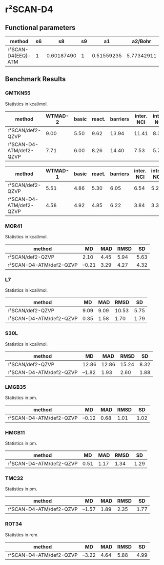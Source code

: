 # r²SCAN-D4


## Functional parameters

| method | s6 | s8 | s9 | a1 | a2/Bohr |
| --- | --- | --- | --- | --- | --- |
| r²SCAN-D4(EEQ)-ATM | 1 | 0.60187490 | 1 | 0.51559235 | 5.77342911 |


## Benchmark Results

### GMTKN55

Statistics in kcal/mol.

| method | WTMAD-2 | basic | react. | barriers | inter. NCI | intra. NCI | NCI |
| --- | --- | --- | --- | --- | --- | --- | --- |
| r²SCAN/def2-QZVP | 9.00 | 5.50 | 9.62 | 13.94 | 11.41 | 8.36 | 9.92 |
| r²SCAN-D4-ATM/def2-QZVP | 7.71 | 6.00 | 8.26 | 14.40 | 7.53 | 5.74 | 6.65 |

| method | WTMAD-1 | basic | react. | barriers | inter. NCI | intra. NCI | NCI |
| --- | --- | --- | --- | --- | --- | --- | --- |
| r²SCAN/def2-QZVP | 5.51 | 4.86 | 5.30 | 6.05 | 6.54 | 5.25 | 5.99 |
| r²SCAN-D4-ATM/def2-QZVP | 4.58 | 4.92 | 4.85 | 6.22 | 3.84 | 3.33 | 3.62 |

### MOR41

Statistics in kcal/mol.

| method | MD | MAD | RMSD | SD |
| --- | --- | --- | --- | --- |
| r²SCAN/def2-QZVP | 2.10 | 4.45 | 5.94 | 5.63 |
| r²SCAN-D4-ATM/def2-QZVP | –0.21 | 3.29 | 4.27 | 4.32 |

### L7

Statistics in kcal/mol.

| method | MD | MAD | RMSD | SD |
| --- | --- | --- | --- | --- |
| r²SCAN/def2-QZVP | 9.09 | 9.09 | 10.53 | 5.75 |
| r²SCAN-D4-ATM/def2-QZVP | 0.35 | 1.58 | 1.70 | 1.79 |

### S30L

Statistics in kcal/mol.

| method | MD | MAD | RMSD | SD |
| --- | --- | --- | --- | --- |
| r²SCAN/def2-QZVP | 12.86 | 12.86 | 15.24 | 8.32 |
| r²SCAN-D4-ATM/def2-QZVP | –1.82 | 1.93 | 2.60 | 1.88 |

### LMGB35

Statistics in pm.

| method | MD | MAD | RMSD | SD |
| --- | --- | --- | --- | --- |
| r²SCAN-D4-ATM/def2-QZVP | –0.12 | 0.68 | 1.01 | 1.02 |

### HMGB11

Statistics in pm.

| method | MD | MAD | RMSD | SD |
| --- | --- | --- | --- | --- |
| r²SCAN-D4-ATM/def2-QZVP | 0.51 | 1.17 | 1.34 | 1.29 |

### TMC32

Statistics in pm.

| method | MD | MAD | RMSD | SD |
| --- | --- | --- | --- | --- |
| r²SCAN-D4-ATM/def2-QZVP | –1.57 | 1.89 | 2.35 | 1.77 |

### ROT34

Statistics in rcm.

| method | MD | MAD | RMSD | SD |
| --- | --- | --- | --- | --- |
| r²SCAN-D4-ATM/def2-QZVP | –3.22 | 4.64 | 5.88 | 4.99 |

